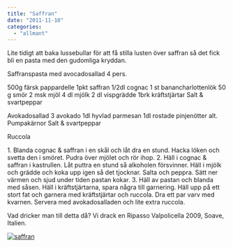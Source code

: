```yaml
---
title: "Saffran"
date: "2011-11-10"
categories: 
  - "allmant"
---
```


Lite tidigt att baka lussebullar för att få stilla lusten över saffran så det fick bli en pasta med den gudomliga kryddan.

Saffranspasta med avocadosallad 4 pers.

500g färsk pappardelle 1pkt saffran 1/2dl cognac 1 st banancharlottenlök 50 g smör 2 msk mjöl 4 dl mjölk 2 dl vispgrädde 1brk kräftstjärtar Salt & svartpeppar

Avokadosallad 3 avokado 1dl hyvlad parmesan 1dl rostade pinjenötter alt. Pumpakärnor Salt & svartpeppar

Ruccola

1\. Blanda cognac & saffran i en skål och låt dra en stund. Hacka löken och svetta den i smöret. Pudra över mjölet och rör ihop. 2. Häll i cognac & saffran i kastrullen. Låt puttra en stund så alkoholen försvinner. Häll i mjölk och grädde och koka upp igen så det tjocknar. Salta och peppra. Sätt ner värmen och sjud under tiden pastan kokar. 3. Häll av pastan och blanda med såsen. Häll i kräftstjärtarna, spara några till garnering. Häll upp på ett stort fat och garnera med kräftstjärtar och ruccola. Dra ett par varv med kvarnen. Servera med avokadosalladen och lite extra ruccola.

Vad dricker man till detta då? Vi drack en Ripasso Valpolicella 2009, Soave, Italien.

[![](images/pic_174406947-224x300.jpg "saffran")](http://import.local/wp-content/uploads/2012/01/pic_174406947.jpg)
